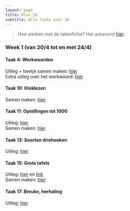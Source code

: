 ```yaml
---
layout: page
title: Klas 3A
subtitle: Alle links voor 3A
---
```

> Hoe werken met de takenfiche? Het antwoord [hier](https://www.loom.com/share/1d1dd13b5fa74721b959a3686669588f).


### Week 1 (van 20/4 tot en met 24/4)

#### Taak 4: Werkwoorden

Uitleg + beetje samen maken: [hier](https://www.loom.com/share/bf26daf08e67429eab863d6557c51d1e)  
Extra uitleg over het werkwoord: [hier](https://www.xnapda.be/filmpjes/3de-leerjaar/werkwoord)

#### Taak 10: Kloklezen
Samen maken: [hier](https://www.loom.com/share/af9ed502ffe7465fb8531642bca5773f)  

#### Taak 11: Optellingen tot 1000
Uitleg: [hier](https://www.loom.com/share/2ce92f76bab749cda8e5e6536e174850)  
Samen maken: [hier](https://www.loom.com/share/4b301842b04c464abc3b542473799764)

#### Taak 13: Soorten driehoeken
Uitleg: [hier](https://www.loom.com/share/887caa04ab264420ace9125e1e7c8ac4)  

#### Taak 15: Grote tafels
Uitleg: [hier](https://www.loom.com/share/284caad1af2140ee8ca40945dafa4464) en [link](https://www.xnapda.be/filmpjes/3de-leerjaar/de-tekens-en)   
Samen maken: [hier](https://www.loom.com/share/31014ddbcaa340ada202d0625c41f7ca)

#### Taak 17: Breuke, herhaling
Uitleg: [hier](https://www.loom.com/share/3811eb0002fc422f9124e3f9a5c24c04)  
